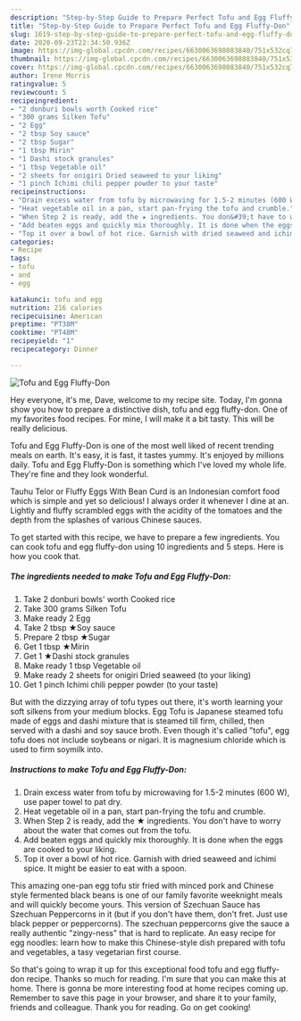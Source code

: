 ```yaml
---
description: "Step-by-Step Guide to Prepare Perfect Tofu and Egg Fluffy-Don"
title: "Step-by-Step Guide to Prepare Perfect Tofu and Egg Fluffy-Don"
slug: 1619-step-by-step-guide-to-prepare-perfect-tofu-and-egg-fluffy-don
date: 2020-09-23T22:34:50.936Z
image: https://img-global.cpcdn.com/recipes/6630063698083840/751x532cq70/tofu-and-egg-fluffy-don-recipe-main-photo.jpg
thumbnail: https://img-global.cpcdn.com/recipes/6630063698083840/751x532cq70/tofu-and-egg-fluffy-don-recipe-main-photo.jpg
cover: https://img-global.cpcdn.com/recipes/6630063698083840/751x532cq70/tofu-and-egg-fluffy-don-recipe-main-photo.jpg
author: Irene Morris
ratingvalue: 5
reviewcount: 5
recipeingredient:
- "2 donburi bowls worth Cooked rice"
- "300 grams Silken Tofu"
- "2 Egg"
- "2 tbsp Soy sauce"
- "2 tbsp Sugar"
- "1 tbsp Mirin"
- "1 Dashi stock granules"
- "1 tbsp Vegetable oil"
- "2 sheets for onigiri Dried seaweed to your liking"
- "1 pinch Ichimi chili pepper powder to your taste"
recipeinstructions:
- "Drain excess water from tofu by microwaving for 1.5-2 minutes (600 W), use paper towel to pat dry."
- "Heat vegetable oil in a pan, start pan-frying the tofu and crumble."
- "When Step 2 is ready, add the ★ ingredients. You don&#39;t have to worry about the water that comes out from the tofu."
- "Add beaten eggs and quickly mix thoroughly. It is done when the eggs are cooked to your liking."
- "Top it over a bowl of hot rice. Garnish with dried seaweed and ichimi spice.  It might be easier to eat with a spoon."
categories:
- Recipe
tags:
- tofu
- and
- egg

katakunci: tofu and egg 
nutrition: 216 calories
recipecuisine: American
preptime: "PT38M"
cooktime: "PT48M"
recipeyield: "1"
recipecategory: Dinner

---
```



![Tofu and Egg Fluffy-Don](https://img-global.cpcdn.com/recipes/6630063698083840/751x532cq70/tofu-and-egg-fluffy-don-recipe-main-photo.jpg)

Hey everyone, it's me, Dave, welcome to my recipe site. Today, I'm gonna show you how to prepare a distinctive dish, tofu and egg fluffy-don. One of my favorites food recipes. For mine, I will make it a bit tasty. This will be really delicious.

Tofu and Egg Fluffy-Don is one of the most well liked of recent trending meals on earth. It's easy, it is fast, it tastes yummy. It's enjoyed by millions daily. Tofu and Egg Fluffy-Don is something which I've loved my whole life. They're fine and they look wonderful.

Tauhu Telor or Fluffy Eggs With Bean Curd is an Indonesian comfort food which is simple and yet so delicious! I always order it whenever I dine at an. Lightly and fluffy scrambled eggs with the acidity of the tomatoes and the depth from the splashes of various Chinese sauces.


To get started with this recipe, we have to prepare a few ingredients. You can cook tofu and egg fluffy-don using 10 ingredients and 5 steps. Here is how you cook that.

<!--inarticleads1-->

##### The ingredients needed to make Tofu and Egg Fluffy-Don:

1. Take 2 donburi bowls&#39; worth Cooked rice
1. Take 300 grams Silken Tofu
1. Make ready 2 Egg
1. Take 2 tbsp ★Soy sauce
1. Prepare 2 tbsp ★Sugar
1. Get 1 tbsp ★Mirin
1. Get 1 ★Dashi stock granules
1. Make ready 1 tbsp Vegetable oil
1. Make ready 2 sheets for onigiri Dried seaweed (to your liking)
1. Get 1 pinch Ichimi chili pepper powder (to your taste)


But with the dizzying array of tofu types out there, it&#39;s worth learning your soft silkens from your medium blocks. Egg Tofu is Japanese steamed tofu made of eggs and dashi mixture that is steamed till firm, chilled, then served with a dashi and soy sauce broth. Even though it&#39;s called &#34;tofu&#34;, egg tofu does not include soybeans or nigari. It is magnesium chloride which is used to firm soymilk into. 

<!--inarticleads2-->

##### Instructions to make Tofu and Egg Fluffy-Don:

1. Drain excess water from tofu by microwaving for 1.5-2 minutes (600 W), use paper towel to pat dry.
1. Heat vegetable oil in a pan, start pan-frying the tofu and crumble.
1. When Step 2 is ready, add the ★ ingredients. You don&#39;t have to worry about the water that comes out from the tofu.
1. Add beaten eggs and quickly mix thoroughly. It is done when the eggs are cooked to your liking.
1. Top it over a bowl of hot rice. Garnish with dried seaweed and ichimi spice.  It might be easier to eat with a spoon.


This amazing one-pan egg tofu stir fried with minced pork and Chinese style fermented black beans is one of our family favorite weeknight meals and will quickly become yours. This version of Szechuan Sauce has Szechuan Peppercorns in it (but if you don&#39;t have them, don&#39;t fret. Just use black pepper or peppercorns). The szechuan peppercorns give the sauce a really authentic &#34;zingy-ness&#34; that is hard to replicate. An easy recipe for egg noodles: learn how to make this Chinese-style dish prepared with tofu and vegetables, a tasy vegetarian first course. 

So that's going to wrap it up for this exceptional food tofu and egg fluffy-don recipe. Thanks so much for reading. I'm sure that you can make this at home. There is gonna be more interesting food at home recipes coming up. Remember to save this page in your browser, and share it to your family, friends and colleague. Thank you for reading. Go on get cooking!
